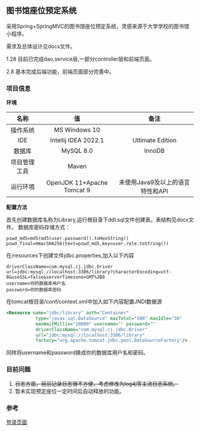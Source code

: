 ## 图书馆座位预定系统
采用Spring+SpringMVC的图书馆座位预定系统，灵感来源于大学学校的图书馆小程序。

需求及总体设计见docx文件。

1.28 目前已完成dao,service层,一部分controller层和前端页面。

2.8  基本完成后端功能，前端页面部分完善中。

### 项目信息
**环境**

|   名称   |             值              |          备注          |
|:------:|:--------------------------:|:--------------------:|
|  操作系统  |       MS Windows 10        |                      |
|  IDE   |    Intellij IDEA 2022.1    |   Ultimate Edition   |
|  数据库   |         MySQL 8.0          |        InnoDB        |
| 项目管理工具 |           Maven            |                      |
|  运行环境  | OpenJDK 11+Apache Tomcat 9 | 未使用Java9及以上的语言特性和API |

**配置方法**

首先创建数据库名称为Library,运行根目录下ddl.sql文件创建表。表结构见docx文件。
数据库密码存储方式：
```
pswd_md5=md5(md5(user.password)).toHexString()
pswd_final=HmacSHA256(text=pswd_md5,key=user.role.toString())
```

在/resources下创建文件jdbc.properties,加入以下内容
```properties
driverClassName=com.mysql.cj.jdbc.Driver
url=jdbc:mysql://localhost:3306/library?characterEncoding=utf-8&useSSL=false&serverTimezone=GMT%2B8
username=你的数据库用户名
password=你的数据库密码
```

在tomcat根目录/conf/context.xml中加入如下内容配置JNDI数据源
```xml
<Resource name="jdbc/library" auth="Container"  
           type="javax.sql.DataSource" maxTotal="100" maxIdle="30" 
           maxWaitMillis="10000" username="" password="" 
           driverClassName="com.mysql.cj.jdbc.Driver"  
           url="jdbc:mysql://localhost:3306/library" 
           factory="org.apache.tomcat.jdbc.pool.DataSourceFactory"/>
```

同样将username和password换成你的数据库用户名和密码。

### 目前问题
1. ~~日志方面，目前记录日志很不方便，考虑修改为log4j等主流日志系统。~~
2. 暂未实现预定座位一定时间后自动释放的功能。

### 参考
[登录页面](https://blog.csdn.net/qq_41325698/article/details/102591169)
